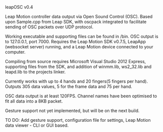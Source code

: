 leapOSC v0.4

Leap Motion controller data output via Open Sound Control (OSC). Based upon Sample.cpp from Leap SDK, with oscpack integrated to facilitate sending of OSC packets over UDP protocol.

Working executable and supporting files can be found in /bin. OSC output is to 127.0.0.1, port 7000. Requires the Leap Motion SDK v0.7.5, LeapApp (websocket server) running, and a Leap Motion device connected to your computer.

Compiling from source requires Microsoft Visual Studio 2012 Express, supporting files from the SDK, and addition of winmm.lib, ws2_32.lib and leapd.lib to the projects linker.

Currently works with up to 4 hands and 20 fingers(5 fingers per hand). Outputs 305 data values, 5 for the frame data and 75 per hand.

OSC data output is at least 120FPS. Channel names have been optimised to fit all data into a 8KB packet.

Gesture support not yet implemented, but will be on the next build.



TO DO:
Add gesture support, configuration file for settings, Leap Motion data viewer - CLI or GUI based.

